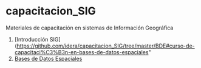 # capacitacion_SIG

Materiales de capacitación en sistemas de Información Geográfica 

1) [Introducción SIG](https://github.com/idera/capacitacion_SIG/tree/master/BDE#curso-de-capacitaci%C3%B3n-en-bases-de-datos-espaciales"
2) [Bases de Datos Espaciales](https://github.com/idera/capacitacion_SIG/tree/master/ISIG#introducci%C3%B3n-a-los-sistemas-de-informaci%C3%B3n-geogr%C3%A1fica)
